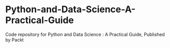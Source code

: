 # Python-and-Data-Science-A-Practical-Guide
Code repository for Python and Data Science : A Practical Guide, Published by Packt
